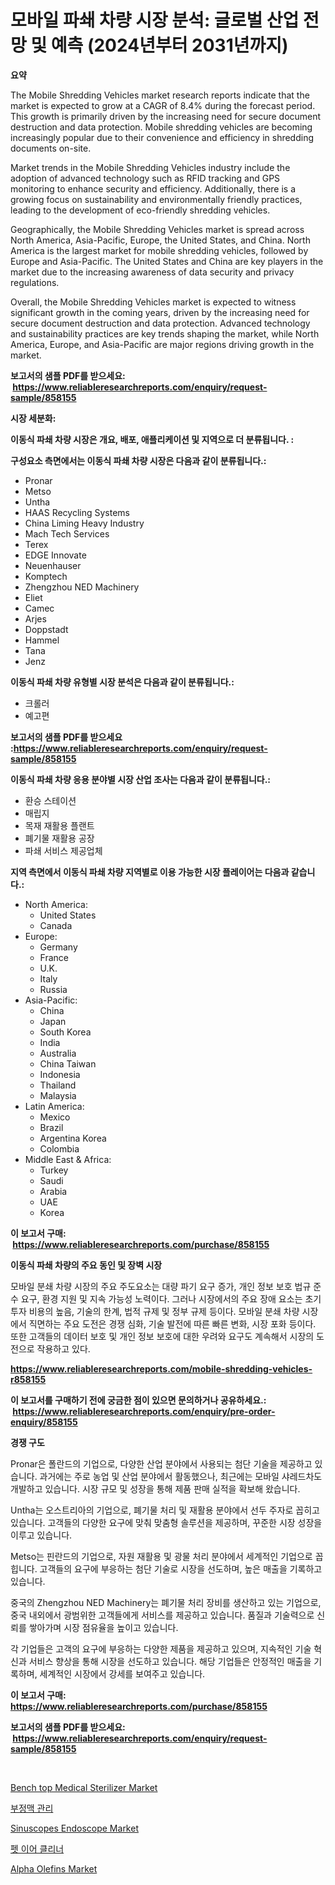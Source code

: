 <p><h1>모바일 파쇄 차량 시장 분석: 글로벌 산업 전망 및 예측 (2024년부터 2031년까지)</h1></p><p><strong>요약</strong></p>
<p><p>The Mobile Shredding Vehicles market research reports indicate that the market is expected to grow at a CAGR of 8.4% during the forecast period. This growth is primarily driven by the increasing need for secure document destruction and data protection. Mobile shredding vehicles are becoming increasingly popular due to their convenience and efficiency in shredding documents on-site.</p><p>Market trends in the Mobile Shredding Vehicles industry include the adoption of advanced technology such as RFID tracking and GPS monitoring to enhance security and efficiency. Additionally, there is a growing focus on sustainability and environmentally friendly practices, leading to the development of eco-friendly shredding vehicles.</p><p>Geographically, the Mobile Shredding Vehicles market is spread across North America, Asia-Pacific, Europe, the United States, and China. North America is the largest market for mobile shredding vehicles, followed by Europe and Asia-Pacific. The United States and China are key players in the market due to the increasing awareness of data security and privacy regulations.</p><p>Overall, the Mobile Shredding Vehicles market is expected to witness significant growth in the coming years, driven by the increasing need for secure document destruction and data protection. Advanced technology and sustainability practices are key trends shaping the market, while North America, Europe, and Asia-Pacific are major regions driving growth in the market.</p></p>
<p><strong>보고서의 샘플 PDF를 받으세요: &nbsp;<a href="https://www.reliableresearchreports.com/enquiry/request-sample/858155">https://www.reliableresearchreports.com/enquiry/request-sample/858155</a></strong></p>
<p><strong>시장 세분화:</strong></p>
<p><strong> 이동식 파쇄 차량 시장은 개요, 배포, 애플리케이션 및 지역으로 더 분류됩니다. :</strong></p>
<p><strong>구성요소 측면에서는 이동식 파쇄 차량 시장은 다음과 같이 분류됩니다.:</strong></p>
<p><ul><li>Pronar</li><li>Metso</li><li>Untha</li><li>HAAS Recycling Systems</li><li>China Liming Heavy Industry</li><li>Mach Tech Services</li><li>Terex</li><li>EDGE Innovate</li><li>Neuenhauser</li><li>Komptech</li><li>Zhengzhou NED Machinery</li><li>Eliet</li><li>Camec</li><li>Arjes</li><li>Doppstadt</li><li>Hammel</li><li>Tana</li><li>Jenz</li></ul></p>
<p><strong> 이동식 파쇄 차량 유형별 시장 분석은 다음과 같이 분류됩니다.:</strong></p>
<p><ul><li>크롤러</li><li>예고편</li></ul></p>
<p><strong>보고서의 샘플 PDF를 받으세요 :<a href="https://www.reliableresearchreports.com/enquiry/request-sample/858155">https://www.reliableresearchreports.com/enquiry/request-sample/858155</a></strong></p>
<p><strong> 이동식 파쇄 차량 응용 분야별 시장 산업 조사는 다음과 같이 분류됩니다.:</strong></p>
<p><ul><li>환승 스테이션</li><li>매립지</li><li>목재 재활용 플랜트</li><li>폐기물 재활용 공장</li><li>파쇄 서비스 제공업체</li></ul></p>
<p><strong>지역 측면에서 이동식 파쇄 차량 지역별로 이용 가능한 시장 플레이어는 다음과 같습니다.:</strong></p>
<p><ul>
    <li>
        North America:
        <ul>
            <li>United States</li>
            <li>Canada</li>
        </ul>
    </li>
    <li>
        Europe:
        <ul>
            <li>Germany</li>
            <li>France</li>
            <li>U.K.</li>
            <li>Italy</li>
            <li>Russia</li>
        </ul>
    </li>
    <li>
        Asia-Pacific:
        <ul>
            <li>China</li>
            <li>Japan</li>
            <li>South Korea</li>
            <li>India</li>
            <li>Australia</li>
            <li>China Taiwan</li>
            <li>Indonesia</li>
            <li>Thailand</li>
            <li>Malaysia</li>
        </ul>
    </li>
    <li>
        Latin America:
        <ul>
            <li>Mexico</li>
            <li>Brazil</li>
            <li>Argentina Korea</li>
            <li>Colombia</li>
        </ul>
    </li>
    <li>
        Middle East & Africa:
        <ul>
            <li>Turkey</li>
            <li>Saudi</li>
            <li>Arabia</li>
            <li>UAE</li>
            <li>Korea</li>
        </ul>
    </li>
    </ul></p>
<p><strong>이 보고서 구매: &nbsp;<a href="https://www.reliableresearchreports.com/purchase/858155">https://www.reliableresearchreports.com/purchase/858155</a></strong></p>
<p><strong>이동식 파쇄 차량의 주요 동인 및 장벽 시장</strong></p>
<p><p>모바일 분쇄 차량 시장의 주요 주도요소는 대량 파기 요구 증가, 개인 정보 보호 법규 준수 요구, 환경 지원 및 지속 가능성 노력이다. 그러나 시장에서의 주요 장애 요소는 초기 투자 비용의 높음, 기술의 한계, 법적 규제 및 정부 규제 등이다. 모바일 분쇄 차량 시장에서 직면하는 주요 도전은 경쟁 심화, 기술 발전에 따른 빠른 변화, 시장 포화 등이다. 또한 고객들의 데이터 보호 및 개인 정보 보호에 대한 우려와 요구도 계속해서 시장의 도전으로 작용하고 있다.</p></p>
<p><strong><a href="https://www.reliableresearchreports.com/mobile-shredding-vehicles-r858155">https://www.reliableresearchreports.com/mobile-shredding-vehicles-r858155</a></strong></p>
<p><strong>이 보고서를 구매하기 전에 궁금한 점이 있으면 문의하거나 공유하세요.: &nbsp;<a href="https://www.reliableresearchreports.com/enquiry/pre-order-enquiry/858155">https://www.reliableresearchreports.com/enquiry/pre-order-enquiry/858155</a></strong></p>
<p><strong>경쟁 구도</strong></p>
<p><p>Pronar은 폴란드의 기업으로, 다양한 산업 분야에서 사용되는 첨단 기술을 제공하고 있습니다. 과거에는 주로 농업 및 산업 분야에서 활동했으나, 최근에는 모바일 샤레드차도 개발하고 있습니다. 시장 규모 및 성장을 통해 제품 판매 실적을 확보해 왔습니다.</p><p>Untha는 오스트리아의 기업으로, 폐기물 처리 및 재활용 분야에서 선두 주자로 꼽히고 있습니다. 고객들의 다양한 요구에 맞춰 맞춤형 솔루션을 제공하며, 꾸준한 시장 성장을 이루고 있습니다. </p><p>Metso는 핀란드의 기업으로, 자원 재활용 및 광물 처리 분야에서 세계적인 기업으로 꼽힙니다. 고객들의 요구에 부응하는 첨단 기술로 시장을 선도하며, 높은 매출을 기록하고 있습니다.</p><p>중국의 Zhengzhou NED Machinery는 폐기물 처리 장비를 생산하고 있는 기업으로, 중국 내외에서 광범위한 고객들에게 서비스를 제공하고 있습니다. 품질과 기술력으로 신뢰를 쌓아가며 시장 점유율을 높이고 있습니다. </p><p>각 기업들은 고객의 요구에 부응하는 다양한 제품을 제공하고 있으며, 지속적인 기술 혁신과 서비스 향상을 통해 시장을 선도하고 있습니다. 해당 기업들은 안정적인 매출을 기록하며, 세계적인 시장에서 강세를 보여주고 있습니다.</p></p>
<p><strong>이 보고서 구매: &nbsp; <a href="https://www.reliableresearchreports.com/purchase/858155">https://www.reliableresearchreports.com/purchase/858155</a></strong></p>
<p><strong>보고서의 샘플 PDF를 받으세요: &nbsp;<a href="https://www.reliableresearchreports.com/enquiry/request-sample/858155">https://www.reliableresearchreports.com/enquiry/request-sample/858155</a></strong><strong></strong></p>
<p>&nbsp;</p>
<p><p><a href="https://github.com/mauripalmi/Market-Research-Report-List-2/blob/main/bench-top-medical-sterilizer-market.md">Bench top Medical Sterilizer Market</a></p><p><a href="https://github.com/vs019sa3m8x/Market-Research-Report-List-1/blob/main/346994721727.md">부정맥 관리</a></p><p><a href="https://github.com/gulaimolin/Market-Research-Report-List-4/blob/main/sinuscopes-endoscope-market.md">Sinuscopes Endoscope Market</a></p><p><a href="https://github.com/Madalyell456456/Market-Research-Report-List-1/blob/main/455975921728.md">펫 이어 클리너</a></p><p><a href="https://issuu.com/reportprime-2/docs/alpha-olefins-market-size-2030.pptx">Alpha Olefins Market</a></p></p>